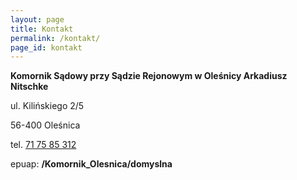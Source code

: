 ```yaml
---
layout: page
title: Kontakt
permalink: /kontakt/
page_id: kontakt
---
```


**Komornik Sądowy przy Sądzie Rejonowym w Oleśnicy Arkadiusz Nitschke**

ul. Kilińskiego 2/5

56-400 Oleśnica

tel. [71 75 85 312](tel:+48717585312)

epuap: **/Komornik_Olesnica/domyslna**
